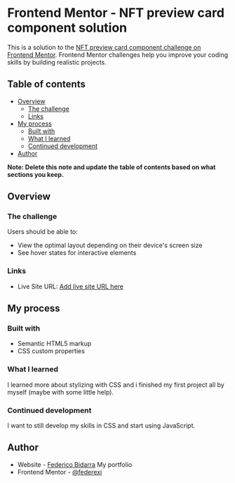 # Frontend Mentor - NFT preview card component solution

This is a solution to the [NFT preview card component challenge on Frontend Mentor](https://www.frontendmentor.io/challenges/nft-preview-card-component-SbdUL_w0U). Frontend Mentor challenges help you improve your coding skills by building realistic projects. 

## Table of contents

- [Overview](#overview)
  - [The challenge](#the-challenge)
  - [Links](#links)
- [My process](#my-process)
  - [Built with](#built-with)
  - [What I learned](#what-i-learned)
  - [Continued development](#continued-development)
- [Author](#author)

**Note: Delete this note and update the table of contents based on what sections you keep.**

## Overview

### The challenge

Users should be able to:

- View the optimal layout depending on their device's screen size
- See hover states for interactive elements

### Links
- Live Site URL: [Add live site URL here](https://nftequilibrium.netlify.app/)

## My process

### Built with

- Semantic HTML5 markup
- CSS custom properties

### What I learned

I learned more about stylizing with CSS and i finished my first project all by myself (maybe with some little help).

### Continued development

I want to still develop my skills in CSS and start using JavaScript.


## Author

- Website - [Federico Bidarra](https://federicobidarra.netlify.app/) My portfolio 
- Frontend Mentor - [@federexi](https://www.frontendmentor.io/profile/Federexi)
